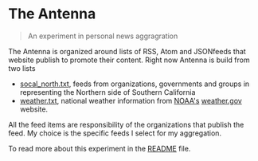 
# The Antenna

> An experiment in personal news aggragration

The Antenna is organized around lists of RSS, Atom and JSONfeeds that website publish
to promote their content. Right now Antenna is build from two lists

- [socal_north.txt](socal_north.txt), feeds from organizations, governments and groups in representing the Northern side of Southern California
- [weather.txt](weather.txt), national weather information from [NOAA's](https://noaa.gov) [weather.gov](https://weather.gov) website.

All the feed items are responsibility of the organizations that publish the feed. My choice is the specific feeds I select for my aggregation.

To read more about this experiment in the [README](README.md) file.

